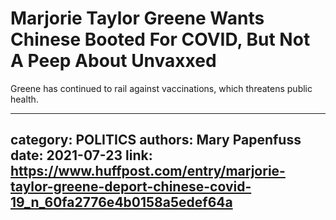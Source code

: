 # Marjorie Taylor Greene Wants Chinese Booted For COVID, But Not A Peep About Unvaxxed

Greene has continued to rail against vaccinations, which threatens public health.

---
category: POLITICS
authors: Mary Papenfuss
date: 2021-07-23
link: https://www.huffpost.com/entry/marjorie-taylor-greene-deport-chinese-covid-19_n_60fa2776e4b0158a5edef64a
---
